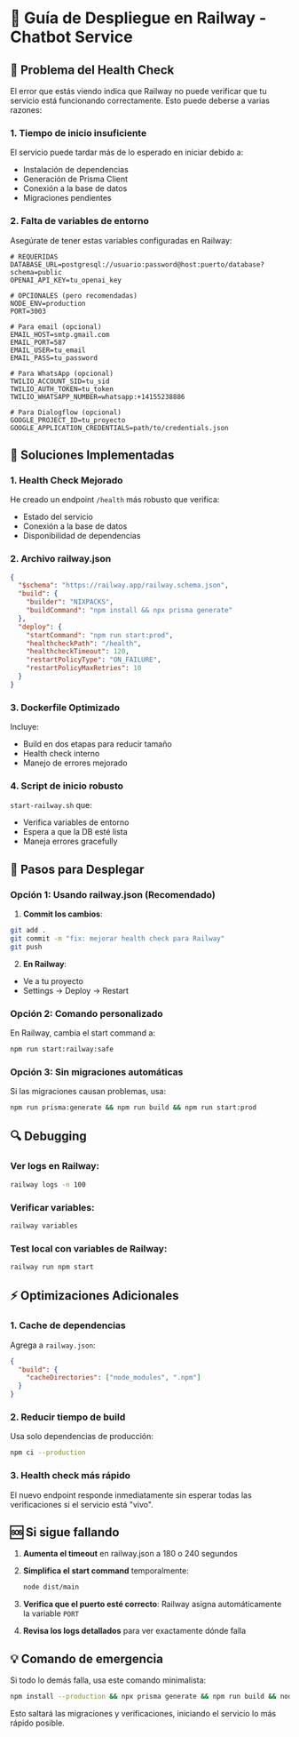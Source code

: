 # 🚂 Guía de Despliegue en Railway - Chatbot Service

## 🔧 Problema del Health Check

El error que estás viendo indica que Railway no puede verificar que tu servicio está funcionando correctamente. Esto puede deberse a varias razones:

### 1. **Tiempo de inicio insuficiente**
El servicio puede tardar más de lo esperado en iniciar debido a:
- Instalación de dependencias
- Generación de Prisma Client
- Conexión a la base de datos
- Migraciones pendientes

### 2. **Falta de variables de entorno**
Asegúrate de tener estas variables configuradas en Railway:

```env
# REQUERIDAS
DATABASE_URL=postgresql://usuario:password@host:puerto/database?schema=public
OPENAI_API_KEY=tu_openai_key

# OPCIONALES (pero recomendadas)
NODE_ENV=production
PORT=3003

# Para email (opcional)
EMAIL_HOST=smtp.gmail.com
EMAIL_PORT=587
EMAIL_USER=tu_email
EMAIL_PASS=tu_password

# Para WhatsApp (opcional)
TWILIO_ACCOUNT_SID=tu_sid
TWILIO_AUTH_TOKEN=tu_token
TWILIO_WHATSAPP_NUMBER=whatsapp:+14155238886

# Para Dialogflow (opcional)
GOOGLE_PROJECT_ID=tu_proyecto
GOOGLE_APPLICATION_CREDENTIALS=path/to/credentials.json
```

## 🚀 Soluciones Implementadas

### 1. **Health Check Mejorado**
He creado un endpoint `/health` más robusto que verifica:
- Estado del servicio
- Conexión a la base de datos
- Disponibilidad de dependencias

### 2. **Archivo railway.json**
```json
{
  "$schema": "https://railway.app/railway.schema.json",
  "build": {
    "builder": "NIXPACKS",
    "buildCommand": "npm install && npx prisma generate"
  },
  "deploy": {
    "startCommand": "npm run start:prod",
    "healthcheckPath": "/health",
    "healthcheckTimeout": 120,
    "restartPolicyType": "ON_FAILURE",
    "restartPolicyMaxRetries": 10
  }
}
```

### 3. **Dockerfile Optimizado**
Incluye:
- Build en dos etapas para reducir tamaño
- Health check interno
- Manejo de errores mejorado

### 4. **Script de inicio robusto**
`start-railway.sh` que:
- Verifica variables de entorno
- Espera a que la DB esté lista
- Maneja errores gracefully

## 📝 Pasos para Desplegar

### Opción 1: Usando railway.json (Recomendado)

1. **Commit los cambios**:
```bash
git add .
git commit -m "fix: mejorar health check para Railway"
git push
```

2. **En Railway**:
- Ve a tu proyecto
- Settings → Deploy → Restart

### Opción 2: Comando personalizado

En Railway, cambia el start command a:
```bash
npm run start:railway:safe
```

### Opción 3: Sin migraciones automáticas

Si las migraciones causan problemas, usa:
```bash
npm run prisma:generate && npm run build && npm run start:prod
```

## 🔍 Debugging

### Ver logs en Railway:
```bash
railway logs -n 100
```

### Verificar variables:
```bash
railway variables
```

### Test local con variables de Railway:
```bash
railway run npm start
```

## ⚡ Optimizaciones Adicionales

### 1. **Cache de dependencias**
Agrega a `railway.json`:
```json
{
  "build": {
    "cacheDirectories": ["node_modules", ".npm"]
  }
}
```

### 2. **Reducir tiempo de build**
Usa solo dependencias de producción:
```bash
npm ci --production
```

### 3. **Health check más rápido**
El nuevo endpoint responde inmediatamente sin esperar todas las verificaciones si el servicio está "vivo".

## 🆘 Si sigue fallando

1. **Aumenta el timeout** en railway.json a 180 o 240 segundos
2. **Simplifica el start command** temporalmente:
   ```bash
   node dist/main
   ```
3. **Verifica que el puerto esté correcto**:
   Railway asigna automáticamente la variable `PORT`

4. **Revisa los logs detallados** para ver exactamente dónde falla

## 💡 Comando de emergencia

Si todo lo demás falla, usa este comando minimalista:
```bash
npm install --production && npx prisma generate && npm run build && node dist/main
```

Esto saltará las migraciones y verificaciones, iniciando el servicio lo más rápido posible.
